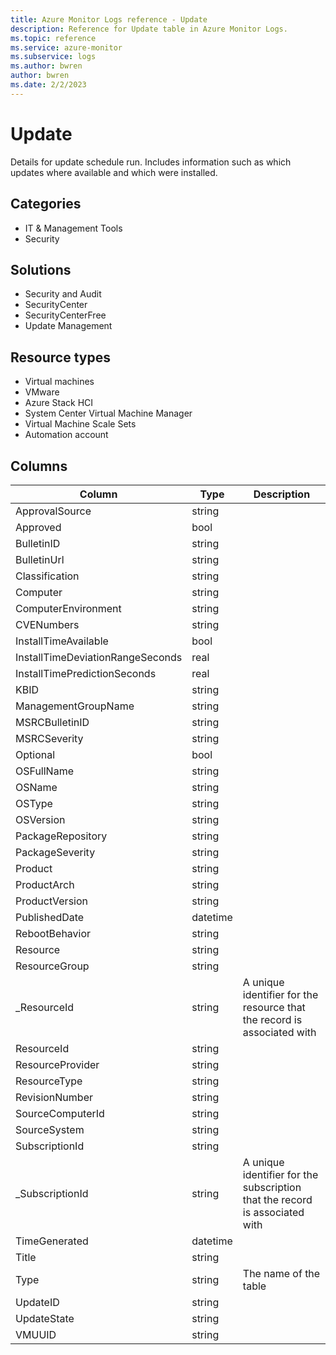 ```yaml
---
title: Azure Monitor Logs reference - Update
description: Reference for Update table in Azure Monitor Logs.
ms.topic: reference
ms.service: azure-monitor
ms.subservice: logs
ms.author: bwren
author: bwren
ms.date: 2/2/2023
---
```


# Update

 Details for update schedule run. Includes information such as which updates where available and which were installed.

## Categories

- IT & Management Tools
- Security
## Solutions

- Security and Audit
- SecurityCenter
- SecurityCenterFree
- Update Management
## Resource types

- Virtual machines
- VMware
- Azure Stack HCI
- System Center Virtual Machine Manager
- Virtual Machine Scale Sets
- Automation account




## Columns

| Column | Type | Description |
| --- | --- | --- |
| ApprovalSource | string |  |
| Approved | bool |  |
| BulletinID | string |  |
| BulletinUrl | string |  |
| Classification | string |  |
| Computer | string |  |
| ComputerEnvironment | string |  |
| CVENumbers | string |  |
| InstallTimeAvailable | bool |  |
| InstallTimeDeviationRangeSeconds | real |  |
| InstallTimePredictionSeconds | real |  |
| KBID | string |  |
| ManagementGroupName | string |  |
| MSRCBulletinID | string |  |
| MSRCSeverity | string |  |
| Optional | bool |  |
| OSFullName | string |  |
| OSName | string |  |
| OSType | string |  |
| OSVersion | string |  |
| PackageRepository | string |  |
| PackageSeverity | string |  |
| Product | string |  |
| ProductArch | string |  |
| ProductVersion | string |  |
| PublishedDate | datetime |  |
| RebootBehavior | string |  |
| Resource | string |  |
| ResourceGroup | string |  |
| _ResourceId | string | A unique identifier for the resource that the record is associated with |
| ResourceId | string |  |
| ResourceProvider | string |  |
| ResourceType | string |  |
| RevisionNumber | string |  |
| SourceComputerId | string |  |
| SourceSystem | string |  |
| SubscriptionId | string |  |
| _SubscriptionId | string | A unique identifier for the subscription that the record is associated with |
| TimeGenerated | datetime |  |
| Title | string |  |
| Type | string | The name of the table |
| UpdateID | string |  |
| UpdateState | string |  |
| VMUUID | string |  |
